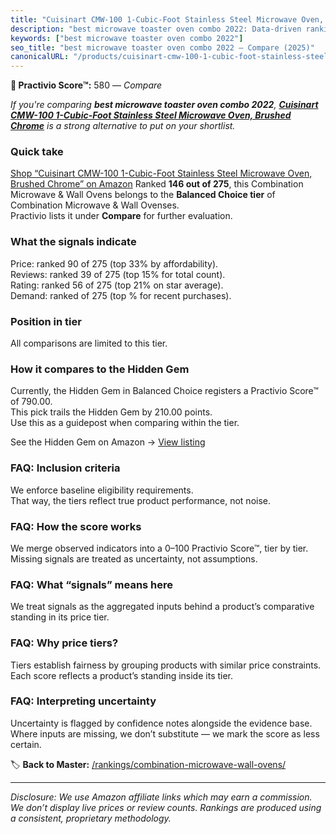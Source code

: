 ```yaml
---
title: "Cuisinart CMW-100 1-Cubic-Foot Stainless Steel Microwave Oven, Brushed Chrome"
description: "best microwave toaster oven combo 2022: Data-driven ranking using the Practivio Score™. Positioned by quality, value, demand, findability, momentum."
keywords: ["best microwave toaster oven combo 2022"]
seo_title: "best microwave toaster oven combo 2022 — Compare (2025)"
canonicalURL: "/products/cuisinart-cmw-100-1-cubic-foot-stainless-steel-microwave-oven-brushed-chrome-B000IW9J20/"
---
```


**🛒 Practivio Score™:** 580 — _Compare_


*If you're comparing **best microwave toaster oven combo 2022**, **[Cuisinart CMW-100 1-Cubic-Foot Stainless Steel Microwave Oven, Brushed Chrome](https://www.amazon.com/dp/B000IW9J20?tag=practivio-20)** is a strong alternative to put on your shortlist.*
### Quick take
[Shop “Cuisinart CMW-100 1-Cubic-Foot Stainless Steel Microwave Oven, Brushed Chrome” on Amazon](https://www.amazon.com/dp/B000IW9J20?tag=practivio-20)
Ranked **146 out of 275**, this Combination Microwave & Wall Ovens belongs to the **Balanced Choice tier** of Combination Microwave & Wall Ovenses.  
Practivio lists it under **Compare** for further evaluation.

### What the signals indicate
Price: ranked 90 of 275 (top 33% by affordability).  
Reviews: ranked 39 of 275 (top 15% for total count).  
Rating: ranked 56 of 275 (top 21% on star average).  
Demand: ranked  of 275 (top % for recent purchases).

### Position in tier
All comparisons are limited to this tier.

### How it compares to the Hidden Gem
Currently, the Hidden Gem in Balanced Choice registers a Practivio Score™ of 790.00.  
This pick trails the Hidden Gem by 210.00 points.  
Use this as a guidepost when comparing within the tier.  

See the Hidden Gem on Amazon → [View listing](https://www.amazon.com/dp/B07JYNPTX3?tag=practivio-20)

### FAQ: Inclusion criteria
We enforce baseline eligibility requirements.  
That way, the tiers reflect true product performance, not noise.

### FAQ: How the score works
We merge observed indicators into a 0–100 Practivio Score™, tier by tier.  
Missing signals are treated as uncertainty, not assumptions.

### FAQ: What “signals” means here
We treat signals as the aggregated inputs behind a product’s comparative standing in its price tier.

### FAQ: Why price tiers?
Tiers establish fairness by grouping products with similar price constraints.  
Each score reflects a product’s standing inside its tier.

### FAQ: Interpreting uncertainty
Uncertainty is flagged by confidence notes alongside the evidence base.  
Where inputs are missing, we don’t substitute — we mark the score as less certain.

<!-- Missing template for Compare/CompareWithinPriceClass -->


🏷️ **Back to Master:** [/rankings/combination-microwave-wall-ovens/](/rankings/combination-microwave-wall-ovens/)

---
_Disclosure: We use Amazon affiliate links which may earn a commission. We don’t display live prices or review counts. Rankings are produced using a consistent, proprietary methodology._
